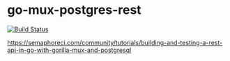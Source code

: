 # go-mux-postgres-rest

[![Build Status](https://semaphoreci.com/api/v1/ibrunotome/go-mux-postgres-rest/branches/master/shields_badge.svg)](https://semaphoreci.com/ibrunotome/go-mux-postgres-rest)

https://semaphoreci.com/community/tutorials/building-and-testing-a-rest-api-in-go-with-gorilla-mux-and-postgresql